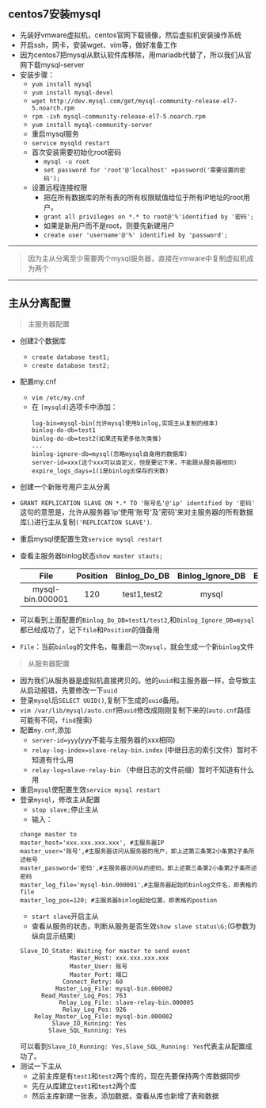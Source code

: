 ## centos7安装mysql
 
- 先装好vmware虚拟机，centos官网下载镜像，然后虚拟机安装操作系统
- 开启ssh，网卡，安装wget、vim等，做好准备工作
- 因为centos7把mysql从默认软件库移除，用mariadb代替了，所以我们从官网下载mysql-server
- 安装步骤：
    -   `yum install mysql`
    -   `yum install mysql-devel`
    -   `wget http://dev.mysql.com/get/mysql-community-release-el7-5.noarch.rpm`
    -   `rpm -ivh mysql-community-release-el7-5.noarch.rpm`
    -   `yum install mysql-community-server`
    -   重启mysql服务
    -   `service mysqld restart`
    -   首次安装需要初始化root密码
        -   `mysql -u root`
        -   `set password for 'root'@'localhost' =password('需要设置的密码');`
    -   设置远程连接权限
        -   把在所有数据库的所有表的所有权限赋值给位于所有IP地址的root用户。
        -   `grant all privileges on *.* to root@'%'identified by '密码';`
        -   如果是新用户而不是root，则要先新建用户
        -   `create user 'username'@'%' identified by 'password';`

---
> 因为主从分离至少需要两个mysql服务器，直接在vmware中复制虚拟机成为两个
---

## 主从分离配置

> 主服务器配置

- 创建2个数据库
    -   `create database test1;`
    -   `create database test2;`
-   配置my.cnf
    -   `vim /etc/my.cnf`
    -   在 `[mysqld]`选项卡中添加：
        ```
        log-bin=mysql-bin(允许mysql使用binlog,实现主从复制的根本)
        binlog-do-db=test1
        binlog-do-db=test2(如果还有更多依次类推)
        ...
        binlog-ignore-db=mysql(忽略mysql自身用的数据库)
        server-id=xxx(这个xxx可以自定义，但是要记下来，不能跟从服务器相同)
        expire_logs_days=1(1是binlog志保存的天数)
        ```
- 创建一个新账号用户主从分离
- `GRANT REPLICATION SLAVE ON *.* TO '账号名'@'ip' identified by '密码'`
这句的意思是，允许从服务器'ip'使用'账号'及'密码'来对主服务器的所有数据库(*.*)进行主从复制`('REPLICATION SLAVE')`.
- 重启mysql使配置生效`service mysql restart`
- 查看主服务器binlog状态`show master stauts;`


    File | Position | Binlog_Do_DB | Binlog_Ignore_DB | Executed_Gtid_Set
    :-:|:-:|:-:|:-:|:-:
    mysql-bin.000001 | 120 | test1,test2 | mysql |
    
- 可以看到上面配置的`Binlog_Do_DB=test1/test2`,和`Binlog_Ignore_DB=mysql`都已经成功了，记下`file`和`Position`的值备用
- `File`：当前`binlog`的文件名，每重启一次`mysql`，就会生成一个新`binlog`文件

> 从服务器配置

- 因为我们从服务器是虚拟机直接拷贝的。他的`uuid`和主服务器一样，会导致主从启动报错，先要修改一下`uuid`
- 登录`mysql`后`SELECT UUID()`,复制下生成的`uuid`备用。
- `vim /var/lib/mysql/auto.cnf`把`uuid`修改成刚刚复制下来的(`auto.cnf`路径可能有不同，`find`搜索)
- 配置`my.cnf`,添加
    - `server-id=yyy`(yyy不能与主服务器的xxx相同)
    - `relay-log-index=slave-relay-bin.index` (中继日志的索引文件）暂时不知道有什么用
    - `relay-log=slave-relay-bin`  （中继日志的文件前缀）暂时不知道有什么用
- 重启`mysql`使配置生效`service mysql restart`
- 登录`mysql`，修改主从配置
    - `stop slave;`停止主从
    - 输入：
    ```
    change master to
    master_host='xxx.xxx.xxx.xxx', #主服务器IP
    master_user='账号',#主服务器访问从服务器的用户，即上述第三条第2小条第2子条所述帐号
    master_password='密码',#主服务器访问从的密码，即上述第三条第2小条第2子条所述密码
    master_log_file='mysql-bin.000001',#主服务器起始的binlog文件名，即表格的file
    master_log_pos=120; #主服务器binlog起始位置，即表格的postion
    ```
    - `start slave`开启主从
    - 查看从服务的状态，判断从服务是否生效`show slave status\G;`(G参数为纵向显示结果)
    ```
    Slave_IO_State: Waiting for master to send event
                  Master_Host: xxx.xxx.xxx.xxx
                  Master_User: 账号
                  Master_Port: 端口
                Connect_Retry: 60
              Master_Log_File: mysql-bin.000002
          Read_Master_Log_Pos: 763
               Relay_Log_File: slave-relay-bin.000005
                Relay_Log_Pos: 926
        Relay_Master_Log_File: mysql-bin.000002
             Slave_IO_Running: Yes
            Slave_SQL_Running: Yes
    ```
    可以看到`Slave_IO_Running: Yes,Slave_SQL_Running: Yes`代表主从配置成功了。
- 测试一下主从
    - 之前主库是有`test1`和`test2`两个库的，现在先要保持两个库数据同步
    - 先在从库建立`test1`和`test2`两个库
    - 然后主库新建一张表，添加数据，查看从库也新增了表和数据
